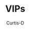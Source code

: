 ---
title: VIPs #* Anything with * is REQUIRED
author: Curtis-D #*
github: https://github.com/Curtis-D
description:
  Adds an extra section to the friends list where you can add your most important contacts on Discord (Bots included). Add users by right clicking their name, opening their profile and then clicking on the star. 

  Also displays VIPs at the top of your Direct Message (can be turned off in settings and group DMs can also be disabled in settings).

download: https://github.com/Curtis-D/VIPs #* Github isn't required but if it isn't used then further inspection will happen
support: https://github.com/Curtis-D/VIPs/issues # A link to allow people to get support or give feedback for the Plugin
tags:
images:
  - name: VIPs Preview
    image: https://i.imgur.com/g1ytdK3.png # Direct image link should only be used here. Imgur isn't required but if it isn't used then further inspection will happen
  - name: VIPs Preview - User VIP Big Modal
    image: https://i.imgur.com/6A8VsWJ.png # Direct image link should only be used here. Imgur isn't required but if it isn't used then further inspection will happen
  - name: VIPs Preview - DMs VIP Top Priority
    image: https://i.imgur.com/hxpFbX0.png # Direct image link should only be used here. Imgur isn't required but if it isn't used then further inspection will happen
layout: product #* DON'T CHANGE
ghcommentid: 70
---